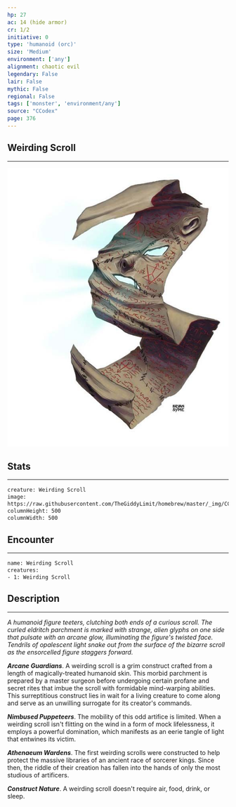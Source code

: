 ```yaml
---
hp: 27
ac: 14 (hide armor)
cr: 1/2
initiative: 0
type: 'humanoid (orc)'    
size: 'Medium'
environment: ['any']
alignment: chaotic evil
legendary: False
lair: False
mythic: False
regional: False
tags: ['monster', 'environment/any']
source: "CCodex"
page: 376
---
```


## Weirding Scroll
---

![|600](https://raw.githubusercontent.com/TheGiddyLimit/homebrew/master/_img/CCodex/Weirdingscroll.jpg)

## Stats
---

```statblock
creature: Weirding Scroll
image: https://raw.githubusercontent.com/TheGiddyLimit/homebrew/master/_img/CCodex/weirdingscroll_token.png
columnHeight: 500
columnWidth: 500
```

## Encounter
---

```encounter-table
name: Weirding Scroll
creatures:
- 1: Weirding Scroll
```

## Description
---
_A humanoid figure teeters, clutching both ends of a curious scroll. The curled eldritch parchment is marked with strange, alien glyphs on one side that pulsate with an arcane glow, illuminating the figure's twisted face. Tendrils of opalescent light snake out from the surface of the bizarre scroll as the ensorcelled figure staggers forward._

**_Arcane Guardians_**.  A weirding scroll is a grim construct crafted from a length of magically-treated humanoid skin. This morbid parchment is prepared by a master surgeon before undergoing certain profane and secret rites that imbue the scroll with formidable mind-warping abilities. This surreptitious construct lies in wait for a living creature to come along and serve as an unwilling surrogate for its creator's commands.

**_Nimbused Puppeteers_**. The mobility of this odd artifice is limited. When a weirding scroll isn't flitting on the wind in a form of mock lifelessness, it employs a powerful domination, which manifests as an eerie tangle of light that entwines its victim.

**_Athenaeum Wardens_**.  The first weirding scrolls were constructed to help protect the massive libraries of an ancient race of sorcerer kings. Since then, the riddle of their creation has fallen into the hands of only the most studious of artificers. 

**_Construct Nature_**.  A weirding scroll doesn't require air, food, drink, or sleep.






